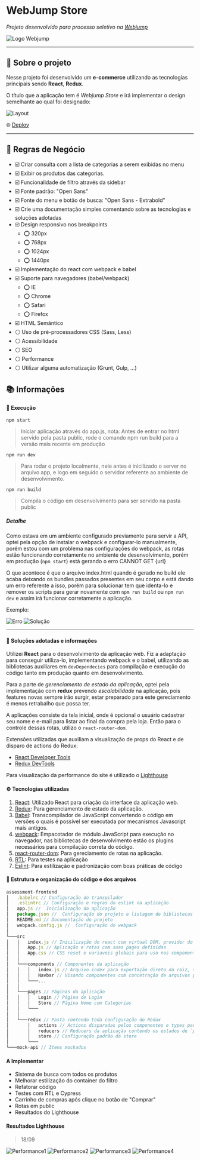 # WebJump Store

_Projeto desenvolvido para processo seletivo na [Webjump](https://webjump.com.br/)_

![Logo Webjump](assets/logo-webjump.png)

---

## :bookmark_tabs: Sobre o projeto

Nesse projeto foi desenvolvido um **e-commerce** utilizando as tecnologias principais sendo **React**, **Redux**.

O título que a aplicação tem é _Webjump Store_ e irá implementar o design semelhante ao qual foi designado:

![Layout](assets/preview.jpg)

:globe_with_meridians: [Deploy]()


---

## 📜 Regras de Negócio

- ☑️ Criar consulta com a lista de categorias a serem exibidas no menu
- ☑️ Exibir os produtos das categorias.
- ☑️ Funcionalidade de filtro através da sidebar
- ☑️ Fonte padrão: "Open Sans"
- ☑️ Fonte do menu e botão de busca: "Open Sans - Extrabold"
- ☑️ Crie uma documentação simples comentando sobre as tecnologias e soluções adotadas
- ☑️ Design responsivo nos breakpoints
  - ⭕ 320px
  - ⭕ 768px
  - ⭕ 1024px
  - ⭕ 1440px
- ☑️ Implementação do react com webpack e babel
- ☑️ Suporte para navegadores (babel/webpack)
  - ⭕ IE
  - ⭕ Chrome
  - ⭕ Safari
  - ⭕ Firefox
- ☑️ HTML Semântico
- ⚪ Uso de pré-processadores CSS (Sass, Less)
- ⚪ Acessibilidade
- ⚪ SEO
- ⚪ Performance
- ⚪ Utilizar alguma automatização (Grunt, Gulp, ...)

## :books: Informações

#### :rocket: Execução

`npm start`
> Iniciar aplicação através do app.js, nota: Antes de entrar no html servido pela pasta public, rode o comando npm run build para a versão mais recente em produção 

`npm run dev`
> Para rodar o projeto localmente, nele antes é inicilizado o server no arquivo app, e logo em seguido o servidor referente ao ambiente de desenvolvimento.

`npm run build`
> Compila o código em desenvolvimento para ser servido na pasta public

##### Detalhe
Como estava em um ambiente configurado previamente para servir a API, optei pela opção de instalar o webpack e configurar-lo manualmente, porém estou com um problema nas configurações do webpack, as rotas estão funcionando corretamente no ambiente de desenvolvimento, porém em produção (`npm start`) está gerando o erro CANNOT GET {url}

O que acontece é que o arquivo index.html quando é gerado no build ele acaba deixando os bundles passados presentes em seu corpo e está dando um erro referente a  isso, porém para solucionar tem que identa-lo e remover os scripts para gerar novamente com `npm run build` ou `npm run dev` e assim irá funcionar corretamente a aplicação.

Exemplo:

![Erro](assets/erro.png)
![Solução](assets/solucao.png)

---

#### 📓 Soluções adotadas e informações

Utilizei **React** para o desenvolvimento da aplicação web.
Fiz a adaptação para conseguir utiliza-lo, implementando webpack e o babel, utilizando as bibliotecas auxiliares em `devDependecies` para compilação e execução do código tanto em produção quanto em desenvolvimento.

Para a parte de _gerenciamento de estado da aplicação_, optei pela implementação com **redux** prevendo _escalabilidade_ na aplicação, pois features novas sempre irão surgir, estar preparado para este gereciamento é menos retrabalho que possa ter.

A aplicações consiste da tela inicial, onde é opcional o usuário cadastrar seu nome e e-mail para listar ao final da compra pela loja.
Então para o controle dessas rotas, utilizo o `react-router-dom`.

Extensões utilizadas que auxiliam a visualização de props do React e de disparo de actions do Redux:

- [React Developer Tools](https://chrome.google.com/webstore/detail/react-developer-tools/fmkadmapgofadopljbjfkapdkoienihi)
- [Redux DevTools](https://chrome.google.com/webstore/detail/redux-devtools/lmhkpmbekcpmknklioeibfkpmmfibljd?hl=pt-BR)

Para visualização da performance do site é utilizado o [Lighthouse](https://developers.google.com/web/tools/lighthouse?hl=pt-br)

#### :gear: Tecnologias utilizadas

1. [React](https://pt-br.reactjs.org/): Utilizado React para criação da interface da aplicação web.
1. [Redux](https://redux.js.org/): Para gerenciamento de estado da aplicação.
1. [Babel](https://babeljs.io/): Transcompilador de JavaScript convertendo o código em versões o quais é possível ser executada por mecanismos Javascript mais antigos.
1. [webpack](https://webpack.js.org/): Empacotador de módulo JavaScript para execução no navegador, nas bibliotecas de desenvolvimento estão os plugins necessários para compilação correta do código.
1. [react-router-dom](https://reactrouter.com/web/api/): Para gereciamento de rotas na aplicação.
1. [RTL](https://testing-library.com/docs/react-testing-library/intro/): Para testes na aplicação
1. [Eslint](https://eslint.org/): Para estilização e padronização com boas práticas de código

#### 📁 Estrutura e organização do código e dos arquivos

```js
assessment-frontend
│   .babelrc // Configuração do transpilador
│   .eslintrc // Configuração e regras do eslint na aplicação
│   app.js //  Inicialização da aplicação
│   package.json //  Configuração do projeto e listagem de bibliotecas
│   README.md // Documentação do projeto
│   webpack.config.js //  Configuração do webpack
│
└───src
│   │   index.js // Inicilização do react com virtual DOM, provider do Redux e Router 
│   │   App.js // Aplicação e rotas com suas pages definidas
│   │   App.css // CSS reset e variaveis globais para uso nos componentes
│   │
│   └───components // Componentes da aplicação
│   │   │   index.js // Arquivo index para exportação direto da raiz, sem acessar as pastas
│   │   │   Navbar // Visando componentes com concetração de arquivos próprios (estilos, testes...)
│   │   └───...
│   │
│   └───pages // Páginas da aplicação
│   │   │   Login // Página de Login
│   │   │   Store // Página Home com Categorias
│   │   └───
│   │
│   └───redux // Pasta contendo toda configuração do Redux
│       │   actions // Actions disparadas pelos componentes e types padrões
│       │   reducers // Reducers da aplicação contendo os estados de `products` e `user`
│       │   store // Configuração padrão da store
│       └───
└───mock-api // Itens mockados
```

#### A Implementar

- Sistema de busca com todos os produtos
- Melhorar estilização do container do filtro
- Refatorar código
- Testes com RTL e Cypress
- Carrinho de compras após clique no botão de "Comprar"
- Rotas em public
- Resultados do Lighthouse

#### Resultados Lighthouse

> 18/09

![Performance1](assets/Performance-1.png)
![Performance2](assets/Performance-2.png)
![Performance3](assets/Performance-3.png)
![Performance4](assets/Performance-4.png)
